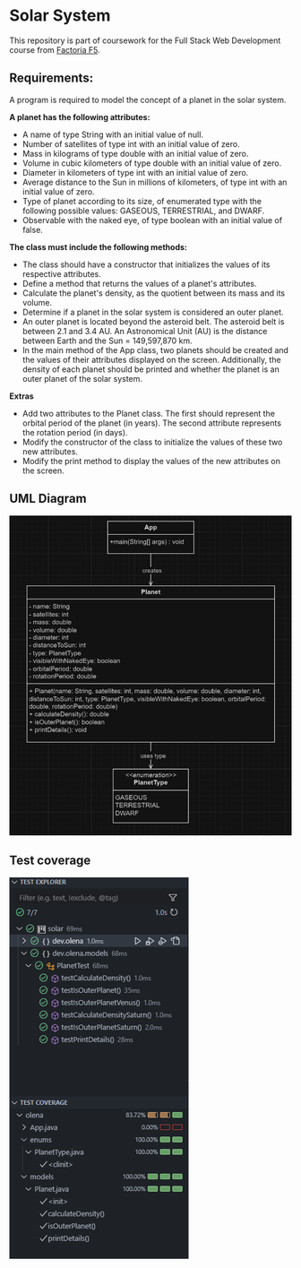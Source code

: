 # Solar System

This repository is part of coursework for the Full Stack Web Development course from [Factoria F5](https://factoriaf5.org).

## Requirements:

A program is required to model the concept of a planet in the solar system.

**A planet has the following attributes:**

- A name of type String with an initial value of null.
- Number of satellites of type int with an initial value of zero.
- Mass in kilograms of type double with an initial value of zero.
- Volume in cubic kilometers of type double with an initial value of zero.
- Diameter in kilometers of type int with an initial value of zero.
- Average distance to the Sun in millions of kilometers, of type int with an initial value of zero.
- Type of planet according to its size, of enumerated type with the following possible values: GASEOUS, TERRESTRIAL, and DWARF.
- Observable with the naked eye, of type boolean with an initial value of false.

**The class must include the following methods:**

- The class should have a constructor that initializes the values of its respective attributes.
- Define a method that returns the values of a planet's attributes.
- Calculate the planet's density, as the quotient between its mass and its volume.
- Determine if a planet in the solar system is considered an outer planet.
- An outer planet is located beyond the asteroid belt. The asteroid belt is between 2.1 and 3.4 AU. An Astronomical Unit (AU) is the distance between Earth and the Sun = 149,597,870 km.
- In the main method of the App class, two planets should be created and the values of their attributes displayed on the screen. Additionally, the density of each planet should be printed and whether the planet is an outer planet of the solar system.

**Extras**
- Add two attributes to the Planet class. The first should represent the orbital period of the planet (in years). The second attribute represents the rotation period (in days).
- Modify the constructor of the class to initialize the values of these two new attributes.
- Modify the print method to display the values of the new attributes on the screen.

## UML Diagram
![Class Diagram](images/solar-system-uml.png)

## Test coverage
![Tests](images/solar-system-test.png)